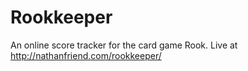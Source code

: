 Rookkeeper
==========

An online score tracker for the card game Rook.  Live at http://nathanfriend.com/rookkeeper/